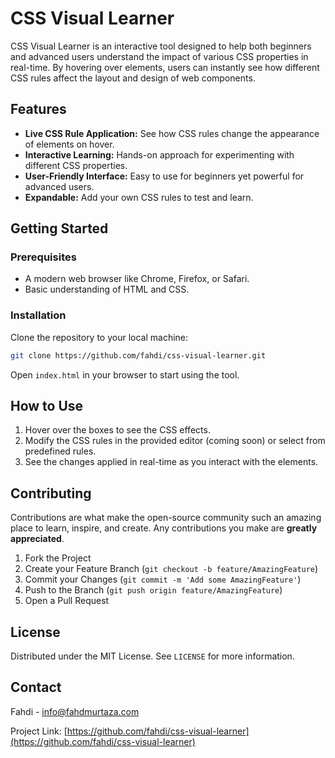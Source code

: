 # CSS Visual Learner

CSS Visual Learner is an interactive tool designed to help both beginners and advanced users understand the impact of various CSS properties in real-time. By hovering over elements, users can instantly see how different CSS rules affect the layout and design of web components.

## Features

- **Live CSS Rule Application:** See how CSS rules change the appearance of elements on hover.
- **Interactive Learning:** Hands-on approach for experimenting with different CSS properties.
- **User-Friendly Interface:** Easy to use for beginners yet powerful for advanced users.
- **Expandable:** Add your own CSS rules to test and learn.

## Getting Started

### Prerequisites

- A modern web browser like Chrome, Firefox, or Safari.
- Basic understanding of HTML and CSS.

### Installation

Clone the repository to your local machine:

```bash
git clone https://github.com/fahdi/css-visual-learner.git
```

Open `index.html` in your browser to start using the tool.

## How to Use

1. Hover over the boxes to see the CSS effects.
2. Modify the CSS rules in the provided editor (coming soon) or select from predefined rules.
3. See the changes applied in real-time as you interact with the elements.

## Contributing

Contributions are what make the open-source community such an amazing place to learn, inspire, and create. Any contributions you make are **greatly appreciated**.

1. Fork the Project
2. Create your Feature Branch (`git checkout -b feature/AmazingFeature`)
3. Commit your Changes (`git commit -m 'Add some AmazingFeature'`)
4. Push to the Branch (`git push origin feature/AmazingFeature`)
5. Open a Pull Request

## License

Distributed under the MIT License. See `LICENSE` for more information.

## Contact

Fahdi - [info@fahdmurtaza.com](mailto:info@fahdmurtaza.com)

Project Link: [https://github.com/fahdi/css-visual-learner](https://github.com/fahdi/css-visual-learner)
